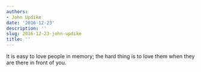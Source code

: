 ```yaml
---
authors:
- John Updike
date: '2016-12-23'
description: ''
slug: 2016-12-23-john-updike
title: ''
---
```

It is easy to love people in memory; the hard thing is to love them when they are there in front of you.



